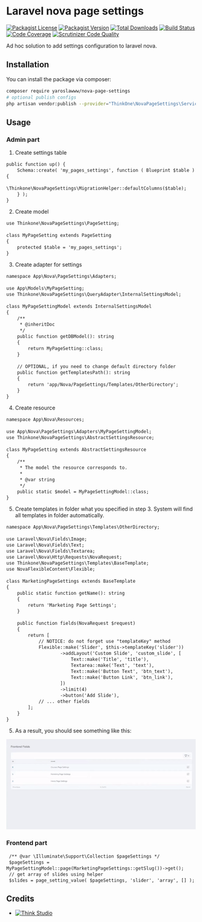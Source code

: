 # Laravel nova page settings

[![Packagist License](https://img.shields.io/packagist/l/yaroslawww/nova-page-settings?color=%234dc71f)](https://github.com/yaroslawww/nova-page-settings/blob/master/LICENSE.md)
[![Packagist Version](https://img.shields.io/packagist/v/yaroslawww/nova-page-settings)](https://packagist.org/packages/yaroslawww/nova-page-settings)
[![Total Downloads](https://img.shields.io/packagist/dt/yaroslawww/nova-page-settings)](https://packagist.org/packages/yaroslawww/nova-page-settings)
[![Build Status](https://scrutinizer-ci.com/g/yaroslawww/nova-page-settings/badges/build.png?b=master)](https://scrutinizer-ci.com/g/yaroslawww/nova-page-settings/build-status/master)
[![Code Coverage](https://scrutinizer-ci.com/g/yaroslawww/nova-page-settings/badges/coverage.png?b=master)](https://scrutinizer-ci.com/g/yaroslawww/nova-page-settings/?branch=master)
[![Scrutinizer Code Quality](https://scrutinizer-ci.com/g/yaroslawww/nova-page-settings/badges/quality-score.png?b=master)](https://scrutinizer-ci.com/g/yaroslawww/nova-page-settings/?branch=master)

Ad hoc solution to add settings configuration to laravel nova.

## Installation

You can install the package via composer:

```bash
composer require yaroslawww/nova-page-settings
# optional publish configs
php artisan vendor:publish --provider="ThinkOne\NovaPageSettings\ServiceProvider" --tag="config"
```

## Usage

### Admin part

1. Create settings table

```injectablephp
public function up() {
    Schema::create( 'my_pages_settings', function ( Blueprint $table ) {
        \Thinkone\NovaPageSettings\MigrationHelper::defaultColumns($table);
    } );
}
```

2. Create model

```injectablephp
use Thinkone\NovaPageSettings\PageSetting;

class MyPageSetting extends PageSetting
{
    protected $table = 'my_pages_settings';
}
```

3. Create adapter for settings

```injectablephp
namespace App\Nova\PageSettings\Adapters;

use App\Models\MyPageSetting;
use Thinkone\NovaPageSettings\QueryAdapter\InternalSettingsModel;

class MyPageSettingModel extends InternalSettingsModel
{
    /**
     * @inheritDoc
     */
    public function getDBModel(): string
    {
        return MyPageSetting::class;
    }

    // OPTIONAL, if you need to change default directory folder
    public function getTemplatesPath(): string
    {
        return 'app/Nova/PageSettings/Templates/OtherDirectory';
    }
}
```

4. Create resource

```injectablephp
namespace App\Nova\Resources;

use App\Nova\PageSettings\Adapters\MyPageSettingModel;
use Thinkone\NovaPageSettings\AbstractSettingsResource;

class MyPageSetting extends AbstractSettingsResource
{
    /**
     * The model the resource corresponds to.
     *
     * @var string
     */
    public static $model = MyPageSettingModel::class;
}
```

5. Create templates in folder what you specified in step 3. System will find all templates in folder automatically.

```injectablephp
namespace App\Nova\PageSettings\Templates\OtherDirectory;

use Laravel\Nova\Fields\Image;
use Laravel\Nova\Fields\Text;
use Laravel\Nova\Fields\Textarea;
use Laravel\Nova\Http\Requests\NovaRequest;
use Thinkone\NovaPageSettings\Templates\BaseTemplate;
use NovaFlexibleContent\Flexible;

class MarketingPageSettings extends BaseTemplate
{
    public static function getName(): string
    {
        return 'Marketing Page Settings';
    }

    public function fields(NovaRequest $request)
    {
        return [
            // NOTICE: do not forget use "templateKey" method
            Flexible::make('Slider', $this->templateKey('slider'))
                    ->addLayout('Custom Slide', 'custom_slide', [
                        Text::make('Title', 'title'),
                        Textarea::make('Text', 'text'),
                        Text::make('Button Text', 'btn_text'),
                        Text::make('Button Link', 'btn_link'),
                    ])
                    ->limit(4)
                    ->button('Add Slide'),
            // ... other fields
        ];
    }
}
```

5. As a result, you should see something like this:

![](docs/assets/settings-example.gif)

### Frontend part

```injectablephp
 /** @var \Illuminate\Support\Collection $pageSettings */
 $pageSettings =  MyPageSettingModel::page(MarketingPageSettings::getSlug())->get();
 // get array of slides using helper
 $slides = page_setting_value( $pageSettings, 'slider', 'array', [] );
```

## Credits

- [![Think Studio](https://yaroslawww.github.io/images/sponsors/packages/logo-think-studio.png)](https://think.studio/)
